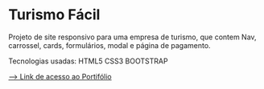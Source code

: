 # Turismo Fácil

Projeto de site responsivo para uma empresa de turismo, que contem Nav, carrossel, cards, formulários, modal e página de pagamento.

Tecnologias usadas:
HTML5
CSS3
BOOTSTRAP

<a href="https://edilangomes.github.io/Turismo-Facil/" target="_blank">--> Link de acesso ao Portifólio</a>
